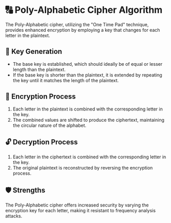 # 🔠 Poly-Alphabetic Cipher Algorithm

The Poly-Alphabetic cipher, utilizing the "One Time Pad" technique, provides enhanced encryption by employing a key that changes for each letter in the plaintext.

## 🔑 Key Generation
- The base key is established, which should ideally be of equal or lesser length than the plaintext.
- If the base key is shorter than the plaintext, it is extended by repeating the key until it matches the length of the plaintext.

## 🔐 Encryption Process
1. Each letter in the plaintext is combined with the corresponding letter in the key.
2. The combined values are shifted to produce the ciphertext, maintaining the circular nature of the alphabet.

## 🔓 Decryption Process
1. Each letter in the ciphertext is combined with the corresponding letter in the key.
2. The original plaintext is reconstructed by reversing the encryption process.

## 🛡️ Strengths
The Poly-Alphabetic cipher offers increased security by varying the encryption key for each letter, making it resistant to frequency analysis attacks.
